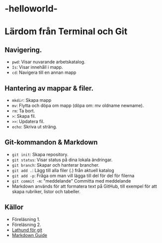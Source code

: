# -helloworld-

# Lärdom från Terminal och Git

## Navigering.
- `pwd`: Visar nuvarande arbetskatalog.
- `Is`: Visar innehåll i mapp.
- `cd`: Navigera till en annan mapp

## Hantering av mappar & filer.
- `mkdir`: Skapa mapp
- `mv`: Flytta och döpa om mapp (döpa om: mv oldname newname).
- `rm`: Ta bort.
- `>`: Skapa fil.
- `>>`: Updatera fil.
- `echo`: Skriva ut sträng.

## Git-kommandon & Markdown
- `git init`: Skapa repository.
- `git status`: Visar status på dina lokala ändringar. 
- `git branch`: Skapar och hanterar brancher.
- `git add .`: Lägg till alla filer (.) från aktuell katalog
- `git add -p`: Fråga om man vill lägga till del för del för filerna
- `git commit -m`: "meddelande" 	Committa med meddelande
-  Markdown används för att formatera text på GitHub, till exempel för att skapa rubriker, listor och tabeller.

## Källor
- Föreläsning 1.
- Föreläsning 2.
- [Lathund för git](https://gist.github.com/peterdalle/139f6f0446eb998f01e40b29c0e022c0)
- [Markdown Guide](https://www.markdownguide.org)
  
